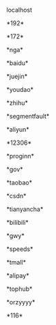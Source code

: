 <p>localhost</p>
<p>*192*</p>
<p>*172*</p>
<p>*nga*</p>
<p>*baidu*</p>
<p>*juejin*</p>
<p>*youdao*</p>
<p>*zhihu*</p>
<p>*segmentfault*</p>
<p>*aliyun*</p>
<p>*12306*</p>
<p>*proginn*</p>
<p>*gov*</p>
<p>*taobao*</p>
<p>*csdn*</p>
<p>*tianyancha*</p>
<p>*bilibili*</p>
<p>*gwy*</p>
<p>*speeds*</p>
<p>*tmall*</p>
<p>*alipay*</p>
<p>*tophub*</p>
<p>*orzyyyy*</p>
<p>*116*</p>

